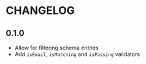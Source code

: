 # CHANGELOG

## 0.1.0

* Allow for filtering schema entries
* Add `isEmail`, `isMatching` and `isPassing` validators
